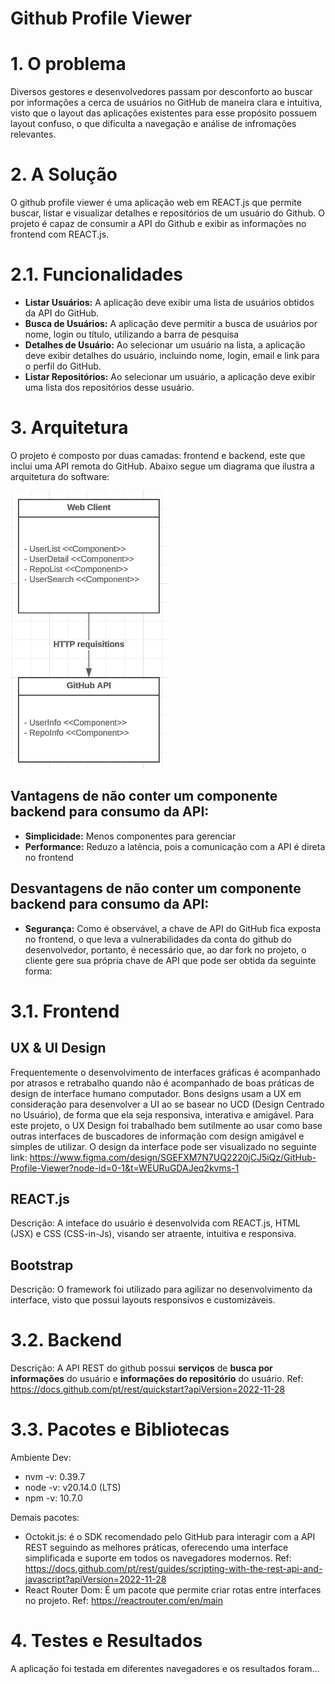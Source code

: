 # Github Profile Viewer

# 1. O problema
Diversos gestores e desenvolvedores passam por desconforto ao buscar por informações a cerca de usuários no GitHub de maneira clara e intuitiva, visto que o layout das aplicações existentes para esse propósito possuem layout confuso, o que dificulta a navegação e análise de infromações relevantes.

# 2. A Solução
O github profile viewer é uma aplicação web em REACT.js que permite buscar, listar e visualizar detalhes e repositórios de um usuário do Github. O projeto é capaz de consumir a API do Github e exibir as informações no frontend com REACT.js.

# 2.1. Funcionalidades
- **Listar Usuários:** A aplicação deve exibir uma lista de usuários obtidos da API do GitHub.
- **Busca de Usuários:** A aplicação deve permitir a busca de usuários por nome, login ou título, utilizando a barra de pesquisa
- **Detalhes de Usuário:** Ao selecionar um usuário na lista, a aplicação deve exibir detalhes do usuário, incluindo nome, login, email e link para o perfil do GitHub.
- **Listar Repositórios:** Ao selecionar um usuário, a aplicação deve exibir uma lista dos repositórios desse usuário.

# 3. Arquitetura
O projeto é composto por duas camadas: frontend e backend, este que inclui uma API remota do GitHub. Abaixo segue um diagrama que ilustra a arquitetura do software:

![alt text](readme-imgs/arch.png)

## Vantagens de não conter um componente backend para consumo da API: 
- **Simplicidade:** Menos componentes para gerenciar
- **Performance:** Reduzo a latência, pois a comunicação com a API é direta no frontend

## Desvantagens de não conter um componente backend para consumo da API:
- **Segurança:** Como é observável, a chave de API do GitHub fica exposta no frontend, o que leva a vulnerabilidades da conta do github do desenvolvedor, portanto, é necessário que, ao dar fork no projeto, o cliente gere sua própria chave de API que pode ser obtida da seguinte forma:

# 3.1. Frontend
## UX & UI Design
Frequentemente o desenvolvimento de interfaces gráficas é acompanhado por atrasos e retrabalho quando não é acompanhado de boas práticas de design de interface humano computador. Bons designs usam a UX em consideração para desenvolver a UI ao se basear no UCD (Design Centrado no Usuário), de forma que ela seja responsiva, interativa e amigável. Para este projeto, o UX Design foi trabalhado bem sutilmente ao usar como base outras interfaces de buscadores de informação com design amigável e simples de utilizar. O design da interface pode ser visualizado no seguinte link: https://www.figma.com/design/SGEFXM7N7UQ2220jCJ5iQz/GitHub-Profile-Viewer?node-id=0-1&t=WEURuGDAJeq2kvms-1 

## REACT.js
Descrição: A inteface do usuário é desenvolvida com REACT.js, HTML (JSX) e CSS (CSS-in-Js), visando ser atraente, intuitiva e responsiva. 

## Bootstrap
Descrição: O framework foi utilizado para agilizar no desenvolvimento da interface, visto que possui layouts responsivos e customizáveis.

# 3.2. Backend
Descrição: A API REST do github possui **serviços** de **busca por informações** do usuário e **informações do repositório** do usuário.
Ref: https://docs.github.com/pt/rest/quickstart?apiVersion=2022-11-28

# 3.3.  Pacotes e Bibliotecas
Ambiente Dev:
- nvm -v: 0.39.7
- node -v: v20.14.0 (LTS)
- npm -v: 10.7.0

Demais pacotes:
- Octokit.js: é o SDK recomendado pelo GitHub para interagir com a API REST seguindo as melhores práticas, oferecendo uma interface simplificada e suporte em todos os navegadores modernos. Ref: https://docs.github.com/pt/rest/guides/scripting-with-the-rest-api-and-javascript?apiVersion=2022-11-28
- React Router Dom: É um pacote que permite criar rotas entre interfaces no projeto. Ref: https://reactrouter.com/en/main

# 4. Testes e Resultados
A aplicação foi testada em diferentes navegadores e os resultados foram...
